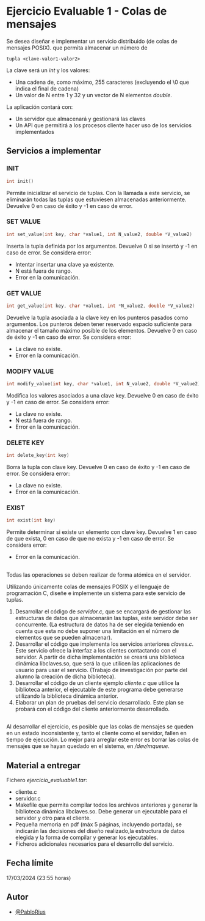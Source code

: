 # Ejercicio Evaluable 1 - Colas de mensajes

Se desea diseñar e implementar un servicio distribuido (de colas de mensajes POSIX). que permita almacenar un número de

```
tupla <clave-valor1-valor2>
```

La clave será un _int_ y los valores:

- Una cadena de, como máximo, 255 caracteres (excluyendo el \0 que indica el final de cadena)
- Un valor de N entre 1 y 32 y un vector de N elementos _double_.

La aplicación contará con:

- Un servidor que almacenará y gestionará las claves
- Un API que permitirá a los procesos cliente hacer uso de los servicios implementados

## Servicios a implementar

### INIT

```c
int init()
```

Permite inicializar el servicio de tuplas. Con la llamada a este servicio, se eliminarán todas las tuplas que estuviesen almacenadas anteriormente.
Devuelve 0 en caso de éxito y -1 en caso de error.

### SET VALUE

```c
int set_value(int key, char *value1, int N_value2, double *V_value2)
```

Inserta la tupla definida por los argumentos.
Devuelve 0 si se insertó y -1 en caso de error.
Se considera error:

- Intentar insertar una clave ya existente.
- N está fuera de rango.
- Error en la comunicación.

### GET VALUE

```c
int get_value(int key, char *value1, int *N_value2, double *V_value2)
```

Devuelve la tupla asociada a la clave key en los punteros pasados como argumentos.
Los punteros deben tener reservado espacio suficiente para almacenar el tamaño máximo posible de los elementos.
Devuelve 0 en caso de éxito y -1 en caso de error.
Se considera error:

- La clave no existe.
- Error en la comunicación.

### MODIFY VALUE

```c
int modify_value(int key, char *value1, int N_value2, double *V_value2)
```

Modifica los valores asociados a una clave key.
Devuelve 0 en caso de éxito y -1 en caso de error.
Se considera error:

- La clave no existe.
- N está fuera de rango.
- Error en la comunicación.

### DELETE KEY

```c
int delete_key(int key)
```

Borra la tupla con clave key.
Devuelve 0 en caso de éxito y -1 en caso de error.
Se considera error:

- La clave no existe.
- Error en la comunicación.

### EXIST

```c
int exist(int key)
```

Permite determinar si existe un elemento con clave key.
Devuelve 1 en caso de que exista, 0 en caso de que no exista y -1 en caso de error.
Se considera error:

- Error en la comunicación.

##

Todas las operaciones se deben realizar de forma atómica en el servidor.

Utilizando únicamente colas de mensajes POSIX y el lenguaje de programación C, diseñe e implemente un sistema para este servicio de tuplas.

1. Desarrollar el código de _servidor.c_, que se encargará de gestionar las estructuras de datos que almacenarán las tuplas, este servidor debe ser concurrente. (La estructura de datos ha de ser elegida teniendo en cuenta que esta no debe suponer una limitación en el número de elementos que se pueden almacenar).
2. Desarrollar el código que implementa los servicios anteriores _claves.c_. Este servicio ofrece la interfaz a los clientes contactando con el servidor. A partir de dicha implementación se creará una biblioteca dinámica libclaves.so, que será la que utilicen las aplicaciones de usuario para usar el servicio. (Trabajo de investigación por parte del alumno la creación de dicha biblioteca).
3. Desarrollar el código de un cliente ejemplo _cliente.c_ que utilice la biblioteca anterior, el ejecutable de este programa debe generarse utilizando la biblioteca dinámica anterior.
4. Elaborar un plan de pruebas del servicio desarrollado. Este plan se probará con el código del cliente anteriormente desarrollado.

##

Al desarrollar el ejercicio, es posible que las colas de mensajes se queden en un estado inconsistente y, tanto el cliente como el servidor, fallen en tiempo de ejecución.
Lo mejor para arreglar este error es borrar las colas de mensajes que se hayan quedado en el sistema, en _/dev/mqueue_.

## Material a entregar

Fichero _ejercicio_evaluable1.tar_:

- cliente.c
- servidor.c
- Makefile que permita compilar todos los archivos anteriores y generar la biblioteca dinámica libclaves.so. Debe generar un ejecutable para el servidor y otro para el cliente.
- Pequeña memoria en pdf (máx 5 páginas, incluyendo portada), se indicarán las decisiones del diseño realizado,la estructura de datos elegida y la forma de compilar y generar los ejecutables.
- Ficheros adicionales necesarios para el desarrollo del servicio.

## Fecha límite

17/03/2024 (23:55 horas)

## Autor

- [@PabloRius](https://github.com/PabloRius)
